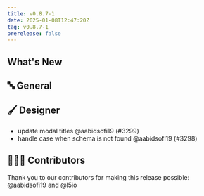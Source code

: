 ```yaml
---
title: v0.8.7-1
date: 2025-01-08T12:47:20Z
tag: v0.8.7-1
prerelease: false
---
```


## What's New
## 🔤 General
## 🖌️ Designer

- update modal titles @aabidsofi19 (#3299)
- handle case when schema is not found @aabidsofi19 (#3298)

## 👨🏽‍💻 Contributors

Thank you to our contributors for making this release possible:
@aabidsofi19 and @l5io
